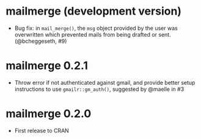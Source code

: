 # mailmerge (development version)

* Bug fix: in `mail_merge()`, the `msg` object provided by the user was overwritten which prevented mails from being drafted or sent. (@bcheggeseth, #9)

# mailmerge 0.2.1

* Throw error if not authenticated against gmail, and provide better setup instructions to use `gmailr::gm_auth()`, suggested by @maelle in #3

# mailmerge 0.2.0

* First release to CRAN
